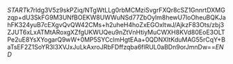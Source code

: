 $START$k7rldg3V5z9skPZiq/NTgWtLLg0rbMCMziSvgrFXQr8cSZ1GnnrtDXMGzqp+dU3SkFG9M3UNfBOEKW8UWWuNSd77ZbOylm8hewU7loOheuBQKJahFK324yuB7cEXgvQvQW42CMs+h2uheH4hoZxEGOxltwJ/AjkzF83Ots/zbj3ZJUT6xLxATMtARoxgXZfgUKWUQeu9nZtVnHtiyMuCWXH8KVd80EoE3OLTPe2uE8YsXYogarQ9wW+0MP5SYCclmHgtEAa+0QDNXItKduMAG55rCqY+BaTsEF2Z1SoYR3l3XVJxJuLkAxroJRbFDffzqba6flRUL0aBDn9orJmnDw==$END$